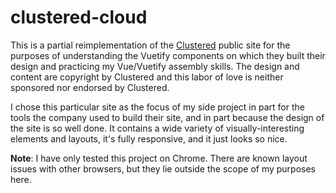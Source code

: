 # clustered-cloud

This is a partial reimplementation of the [Clustered](https://clustered.com/) public site for the purposes of understanding the Vuetify components on which they built their design and practicing my Vue/Vuetify assembly skills. The design and content are copyright by Clustered and this labor of love is neither sponsored nor endorsed by Clustered.

I chose this particular site as the focus of my side project in part for the tools the company used to build their site, and in part because the design of the site is so well done. It contains a wide variety of visually-interesting elements and layouts, it's fully responsive, and it just looks so nice.

**Note**: I have only tested this project on Chrome. There are known layout issues with other browsers, but they lie outside the scope of my purposes here.
